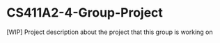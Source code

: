 # CS411A2-4-Group-Project
[WIP] Project description about the project that this group is working on
